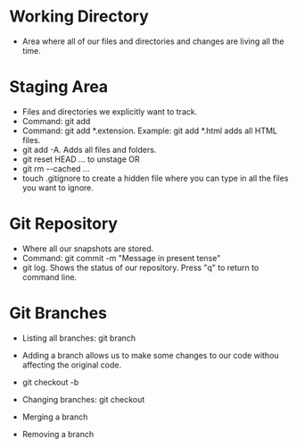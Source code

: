 # Working Directory
- Area where all of our files and directories and changes are living all the time.

# Staging Area
- Files and directories we explicitly want to track.
- Command: git add <file>
- Command: git add *.extension. Example: git add *.html adds all HTML files.
- git add -A. Adds all files and folders.
- git reset HEAD <file>... to unstage OR
- git rm --cached <file>...
- touch .gitignore to create a hidden file where you can type in all the files you want to ignore.

# Git Repository
- Where all our snapshots are stored.
- Command: git commit -m "Message in present tense"
- git log. Shows the status of our repository. Press "q" to return to command line.

# Git Branches
- Listing all branches: git branch

- Adding a branch allows us to make some changes to our code withou affecting the original code.
- git checkout -b <name of the new branch>

- Changing branches: git checkout <branch>

- Merging a branch
- Removing a branch